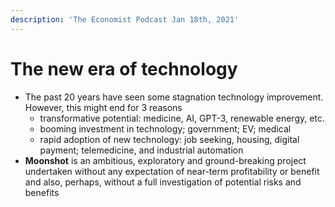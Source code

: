 ```yaml
---
description: 'The Economist Podcast Jan 18th, 2021'
---
```


# The new era of technology

* The past 20 years have seen some stagnation technology improvement. However, this might end for 3 reasons
  * transformative potential: medicine, AI, GPT-3, renewable energy, etc.
  * booming investment in technology; government; EV; medical 
  * rapid adoption of new technology: job seeking, housing, digital payment; telemedicine, and industrial  automation 
* **Moonshot** is an ambitious, exploratory and ground-breaking project undertaken without any expectation of near-term profitability or benefit and also, perhaps, without a full investigation of potential risks and benefits


